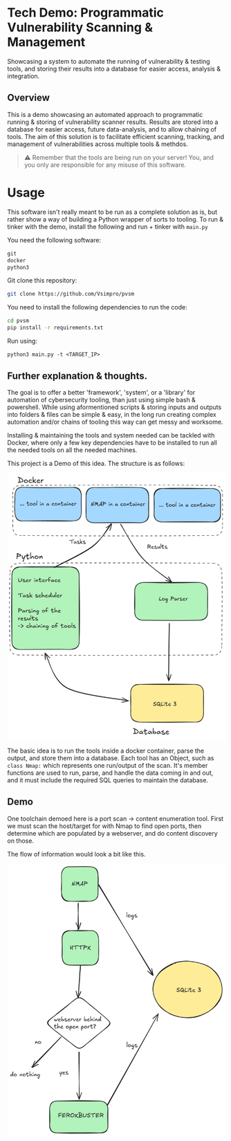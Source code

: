 # Tech Demo: Programmatic Vulnerability Scanning & Management
Showcasing a system to automate the running of vulnerability & testing tools, and storing their results into a database for easier access, analysis & integration.


## Overview
This is a demo showcasing an automated approach to programmatic running & storing of vulnerability scanner results. Results are stored into a database for easier access, future data-analysis, and to allow chaining of tools. The aim of this solution is to facilitate efficient scanning, tracking, and management of vulnerabilities across multiple tools & methdos.

> ⚠️ Remember that the tools are being run on your server! You, and you only are responsible for any misuse of this software.

# Usage

This software isn't really meant to be run as a complete solution as is, but rather show a way of building a Python wrapper of sorts to tooling. To run & tinker with the demo, install the following and run + tinker with `main.py`

You need the following software:
```
git
docker
python3
```

Git clone this repository:
```bash
git clone https://github.com/Vsimpro/pvsm
```

You need to install the following dependencies to run the code: 
```bash
cd pvsm
pip install -r requirements.txt
```

Run using:
```
python3 main.py -t <TARGET_IP>
```

## Further explanation & thoughts.

The goal is to offer a better 'framework', 'system', or a 'library' for automation of cybersecurity tooling, than just using simple bash & powershell. While using aformentioned scripts & storing inputs and outputs into folders & files can be simple & easy, in the long run creating complex automation and/or chains of tooling this way can get messy and worksome. 

Installing & maintaining the tools and system needed can be tackled with Docker, where only a few key dependencies have to be installed to run all the needed tools on all the needed machines. 

This project is a Demo of this idea. The structure is as follows:

![alt text](img/image.png)

The basic idea is to run the tools inside a docker container, parse the output, and store them into a database. Each tool has an Object, such as `class Nmap:` which represents one run/output of the scan. It's member functions are used to run, parse, and handle the data coming in and out, and it must include the required SQL queries to maintain the database.

## Demo

One toolchain demoed here is a port scan -> content enumeration tool. First we must scan the host/target for with Nmap to find open ports, then determine which are populated by a webserver, and do content discovery on those.

The flow of information would look a bit like this.

![alt text](img/info_flow.png)
